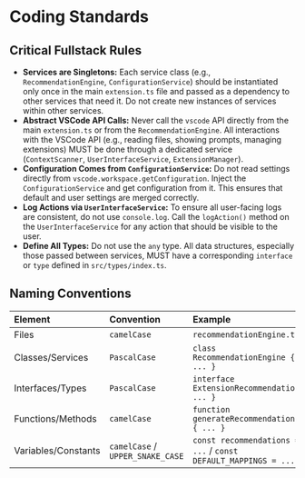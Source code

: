 # Coding Standards

## Critical Fullstack Rules

- **Services are Singletons:** Each service class (e.g., `RecommendationEngine`, `ConfigurationService`) should be
  instantiated only once in the main `extension.ts` file and passed as a dependency to other services that need it. Do
  not create new instances of services within other services.
- **Abstract VSCode API Calls:** Never call the `vscode` API directly from the main `extension.ts` or from the
  `RecommendationEngine`. All interactions with the VSCode API (e.g., reading files, showing prompts, managing
  extensions) MUST be done through a dedicated service (`ContextScanner`, `UserInterfaceService`, `ExtensionManager`).
- **Configuration Comes from `ConfigurationService`:** Do not read settings directly from
  `vscode.workspace.getConfiguration`. Inject the `ConfigurationService` and get configuration from it. This ensures
  that default and user settings are merged correctly.
- **Log Actions via `UserInterfaceService`:** To ensure all user-facing logs are consistent, do not use `console.log`.
  Call the `logAction()` method on the `UserInterfaceService` for any action that should be visible to the user.
- **Define All Types:** Do not use the `any` type. All data structures, especially those passed between services, MUST
  have a corresponding `interface` or `type` defined in `src/types/index.ts`.

## Naming Conventions

| Element             | Convention                       | Example                                                        |
| :------------------ | :------------------------------- | :------------------------------------------------------------- |
| Files               | `camelCase`                      | `recommendationEngine.ts`                                      |
| Classes/Services    | `PascalCase`                     | `class RecommendationEngine { ... }`                           |
| Interfaces/Types    | `PascalCase`                     | `interface ExtensionRecommendation { ... }`                    |
| Functions/Methods   | `camelCase`                      | `function generateRecommendations() { ... }`                   |
| Variables/Constants | `camelCase` / `UPPER_SNAKE_CASE` | `const recommendations = ...` / `const DEFAULT_MAPPINGS = ...` |
